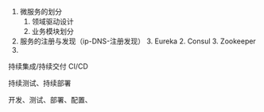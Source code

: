 1. 微服务的划分
   1. 领域驱动设计
   2. 业务模块划分
2. 服务的注册与发现（ip-DNS-注册发现）
   3. Eureka
   2. Consul
   3. Zookeeper
3. 





持续集成/持续交付 CI/CD

持续测试、持续部署

开发、测试、部署、配置、

